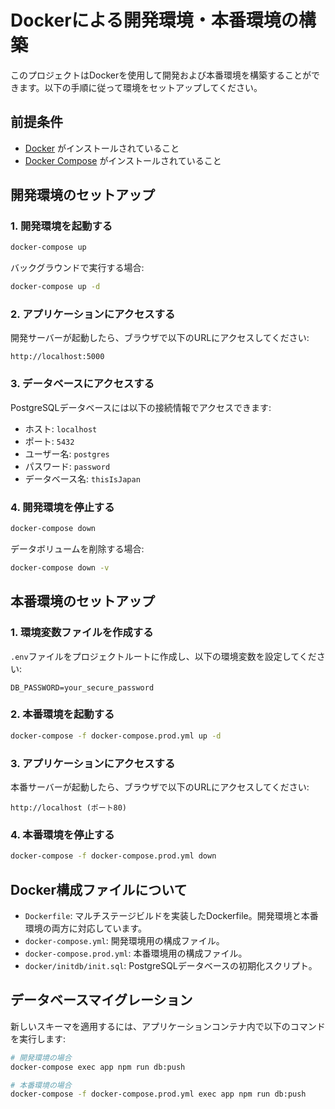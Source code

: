 # Dockerによる開発環境・本番環境の構築

このプロジェクトはDockerを使用して開発および本番環境を構築することができます。以下の手順に従って環境をセットアップしてください。

## 前提条件

- [Docker](https://www.docker.com/get-started) がインストールされていること
- [Docker Compose](https://docs.docker.com/compose/install/) がインストールされていること

## 開発環境のセットアップ

### 1. 開発環境を起動する

```bash
docker-compose up
```

バックグラウンドで実行する場合:

```bash
docker-compose up -d
```

### 2. アプリケーションにアクセスする

開発サーバーが起動したら、ブラウザで以下のURLにアクセスしてください:

```
http://localhost:5000
```

### 3. データベースにアクセスする

PostgreSQLデータベースには以下の接続情報でアクセスできます:

- ホスト: `localhost`
- ポート: `5432`
- ユーザー名: `postgres`
- パスワード: `password`
- データベース名: `thisIsJapan`

### 4. 開発環境を停止する

```bash
docker-compose down
```

データボリュームを削除する場合:

```bash
docker-compose down -v
```

## 本番環境のセットアップ

### 1. 環境変数ファイルを作成する

`.env`ファイルをプロジェクトルートに作成し、以下の環境変数を設定してください:

```
DB_PASSWORD=your_secure_password
```

### 2. 本番環境を起動する

```bash
docker-compose -f docker-compose.prod.yml up -d
```

### 3. アプリケーションにアクセスする

本番サーバーが起動したら、ブラウザで以下のURLにアクセスしてください:

```
http://localhost (ポート80)
```

### 4. 本番環境を停止する

```bash
docker-compose -f docker-compose.prod.yml down
```

## Docker構成ファイルについて

- `Dockerfile`: マルチステージビルドを実装したDockerfile。開発環境と本番環境の両方に対応しています。
- `docker-compose.yml`: 開発環境用の構成ファイル。
- `docker-compose.prod.yml`: 本番環境用の構成ファイル。
- `docker/initdb/init.sql`: PostgreSQLデータベースの初期化スクリプト。

## データベースマイグレーション

新しいスキーマを適用するには、アプリケーションコンテナ内で以下のコマンドを実行します:

```bash
# 開発環境の場合
docker-compose exec app npm run db:push

# 本番環境の場合
docker-compose -f docker-compose.prod.yml exec app npm run db:push
```